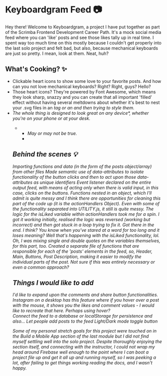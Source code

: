 # Keyboardgram Feed :camera:

Hey there! Welcome to Keyboardgram, a project I have put together as part of the Scrimba Frontend Development Career Path. It's a mock social media feed where you can 'like' posts and see those likes tally up in real time. I spent way too much time on this mostly because I couldn't get properly into the last solo project and felt bad, but also, because mechanical keyboards are just so pretty. I mean, look at them. Neat, huh?

## What's Cooking? :sparkles:

- Clickable heart icons to show some love to your favorite posts. And how can you not love mechanical keyboards? Right? Right, guys? Hello?
- Those heart icons? They're powered by Font Awesome, which means they look sharp, snazzy and you can create that all important 'filled' effect without having several meltdowns about whether it's best to nest your .svg files in an <i> tag or an <object> and then trying to style them.
- The whole thing is designed to look great on any device*, whether you're on your phone or at your desk.

* * May or may not be true.
  * 
## Behind the scenes :bulb:

Importing functions and data (in the form of the posts object/array) from other files
Made semantic use of data-attributes to isolate functionality of the button clicks and then to act upon those data-attributes as unique identifiers
Event listener declared on the entire output feed, with means of acting only when there is valid input, in this case, clicks on the buttons.
Functions nested in an object, which I'll admit is quite messy and I think there are opportunities for cleaning this part of the code up (it is the actionHandlers Object). Even with some of the functionality separated into UTILITY.js, it still is quite messy.
The logic for the isLiked variable within actionHandlers took me for a spin. I got it working initially, realised the logic was reversed (working but incorrect) and then got stuck in a loop trying to fix it. Got there in the end. I think? You know when you've stared at a word for too long and it loses meaning? Well that's happening with the isLiked functionality, lol. Oh, I was mixing single and double quotes on the variables themselves, for this part, too.
Created a separate file of functions that are responsible for each of the 'posts' elements in the feed, so, Header, Main, Buttons, Post Description, making it easier to modify the individual parts of the post. Not sure if this was entirely necessary or even a common approach?

## Things I would like to add

I'd like to expand upon the comments and share button functionalities.
Instagram on a desktop has this feature where if you hover over a post with the mouse, it shows you the likes and comment values - I would like to recreate that here. Perhaps using hover?\
Connect the feed to a database or localStorage for persistence and also...
Let people add posts to the feed
Light/Dark mode toggle button

Some of my personal stretch goals for this project were touched on in the Build a Mobile App section of the last module but I did not find myself settling well into the solo project. Despite thoroughly enjoying the section itself, and connecting with the instructor, I could not wrap my head around Firebase well enough to the point where I can boot a project file up and get it all up and running myself, so I was peeking a lot, after failing to get things working reading the docs, and I wasn't happy. 

